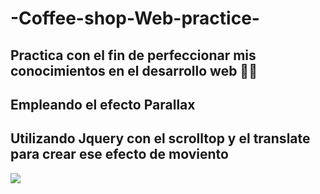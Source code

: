 # -Coffee-shop-Web-practice-

## Practica con el fin de perfeccionar mis conocimientos en el desarrollo web 🚀🚀

## Empleando el efecto Parallax
## Utilizando Jquery con el scrolltop y el translate para crear ese efecto de moviento 


![](https://s5.gifyu.com/images/ezgif-2-793c390cc422-2.md.gif)
